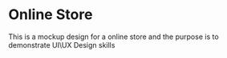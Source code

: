 ﻿# Online Store
 
 This is a mockup design for a online store and the purpose is to demonstrate UI\UX Design skills
